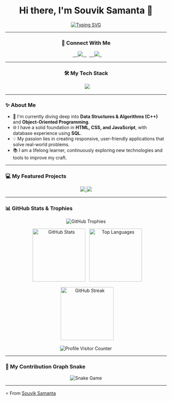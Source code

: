 <div align="center">

# Hi there, I'm Souvik Samanta 👋

[![Typing SVG](https://readme-typing-svg.demolab.com?font=Fira+Code&size=25&pause=1000&color=F7005F&center=true&vCenter=true&width=500&lines=💻+Web+Developer;🚀+Problem+Solver;🎓+B.Tech+CSE+Student;🌱+Learning+DSA+%26+OOPs)](https://git.io/typing-svg)

---

### 🤝 Connect With Me
<p align="center">
  <a href="https://www.linkedin.com/in/souvik-samanta-660130211/">
    <img src="https://img.shields.io/badge/LinkedIn-0A66C2?style=for-the-badge&logo=linkedin&logoColor=white" />
  </a>
  <a href="mailto:work03.souvik@gmail.com">
    <img src="https://img.shields.io/badge/Email-D14836?style=for-the-badge&logo=gmail&logoColor=white" />
  </a>
</p>

---

### 🛠️ My Tech Stack
<p align="center">
  <img src="https://skillicons.dev/icons?i=cpp,html,css,javascript,mysql,git,github,vscode" />
</p>

</div>

---

### ✨ About Me
- 🌱 I'm currently diving deep into **Data Structures & Algorithms (C++)** and **Object-Oriented Programming**.
- 🌐 I have a solid foundation in **HTML, CSS, and JavaScript**, with database experience using **SQL**.
- 💡 My passion lies in creating responsive, user-friendly applications that solve real-world problems.
- 📚 I am a lifelong learner, continuously exploring new technologies and tools to improve my craft.

---

### 💻 My Featured Projects

<p align="center">
  <a href="https://github.com/souvik082003/FinSnap-The-Finance-Tracker">
    <img src="https://github-readme-stats.vercel.app/api/pin/?username=souvik082003&repo=REPO_NAME_HERE&theme=radical" />
  </a>
  <a href="https://github.com/souvik082003/WeatherSurface">
    <img src="https://github-readme-stats.vercel.app/api/pin/?username=souvik082003&repo=REPO_NAME_HERE_2&theme=radical" />
  </a>
</p>

---

### 📊 GitHub Stats & Trophies

<p align="center">
  <img src="https://github-profile-trophy.vercel.app/?username=souvik082003&theme=radical&hide_border=true&no-frame=true&row=1&column=7" alt="GitHub Trophies"/>
</p>

<p align="center">
  <img src="https://github-readme-stats.vercel.app/api?username=souvik082003&show_icons=true&theme=radical&hide_border=true" height="165" alt="GitHub Stats"/>
  <img src="https://github-readme-stats.vercel.app/api/top-langs/?username=souvik082003&layout=compact&theme=radical&hide_border=true" height="165" alt="Top Languages"/>
</p>

<p align="center">
  <img src="https://github-readme-streak-stats.herokuapp.com?user=souvik082003&theme=radical&hide_border=true" height="165" alt="GitHub Streak"/>
</p>

<p align="center"> 
  <img src="https://komarev.com/ghpvc/?username=souvik082003&label=Profile%20Visitors&color=ff0055&style=flat" alt="Profile Visitor Counter"/> 
</p>

---

### 🐍 My Contribution Graph Snake

<p align="center">
  <img src="https://github.com/souvik082003/souvik082003/blob/output/github-contribution-grid-snake.svg" alt="Snake Game"/>
</p>

---

⭐ From [Souvik Samanta](https://github.com/souvik082003)
